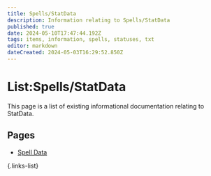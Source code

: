 ```yaml
---
title: Spells/StatData
description: Information relating to Spells/StatData
published: true
date: 2024-05-10T17:47:44.192Z
tags: items, information, spells, statuses, txt
editor: markdown
dateCreated: 2024-05-03T16:29:52.850Z
---
```


# List:Spells/StatData
This page is a list of existing informational documentation relating to StatData.

## Pages
- [Spell Data](https://wiki.bg3.community/en/Information/Spells/Spell-Data)

{.links-list}

